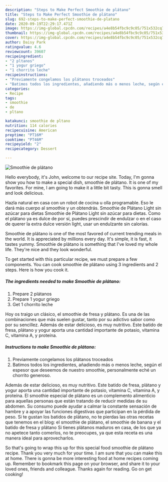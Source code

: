 ```yaml
---
description: "Steps to Make Perfect Smoothie de plátano"
title: "Steps to Make Perfect Smoothie de plátano"
slug: 692-steps-to-make-perfect-smoothie-de-platano
date: 2020-09-19T22:29:17.471Z
image: https://img-global.cpcdn.com/recipes/a4e8b54fbc9c9c05/751x532cq70/smoothie-de-platano-foto-principal.jpg
thumbnail: https://img-global.cpcdn.com/recipes/a4e8b54fbc9c9c05/751x532cq70/smoothie-de-platano-foto-principal.jpg
cover: https://img-global.cpcdn.com/recipes/a4e8b54fbc9c9c05/751x532cq70/smoothie-de-platano-foto-principal.jpg
author: Daisy Park
ratingvalue: 4.6
reviewcount: 39607
recipeingredient:
- "2 pltanos"
- "1 yogur griego"
- "1 chorrito leche"
recipeinstructions:
- "Previamente congelamos los plátanos troceados"
- "Batimos todos los ingredientes, añadiendo más o menos leche, según el espesor que deseemos de nuestro smoothie, personalmente eché un chorrito generoso."
categories:
- Recipe
tags:
- smoothie
- de
- pltano

katakunci: smoothie de pltano 
nutrition: 114 calories
recipecuisine: American
preptime: "PT16M"
cooktime: "PT46M"
recipeyield: "2"
recipecategory: Dessert

---
```



![Smoothie de plátano](https://img-global.cpcdn.com/recipes/a4e8b54fbc9c9c05/751x532cq70/smoothie-de-platano-foto-principal.jpg)

Hello everybody, it's John, welcome to our recipe site. Today, I'm gonna show you how to make a special dish, smoothie de plátano. It is one of my favorites. For mine, I am going to make it a little bit tasty. This is gonna smell and look delicious.

Hazla natural en casa con un robot de cocina u olla programable. Eso le dará más cuerpo al smoothie y un obtendrás. Smoothie de Plátano Light sin azúcar para dietas Smoothie de Plátano Light sin azúcar para dietas. Como el plátano ya es dulce de por sí, puedes prescindir de endulzar o en el caso de querer la extra dulce versión light, usar un endulzante sin calorías.

Smoothie de plátano is one of the most favored of current trending meals in the world. It is appreciated by millions every day. It's simple, it is fast, it tastes yummy. Smoothie de plátano is something that I've loved my whole life. They're nice and they look wonderful.


To get started with this particular recipe, we must prepare a few components. You can cook smoothie de plátano using 3 ingredients and 2 steps. Here is how you cook it.

<!--inarticleads1-->

##### The ingredients needed to make Smoothie de plátano:

1. Prepare 2 plátanos
1. Prepare 1 yogur griego
1. Get 1 chorrito leche


Hoy os traigo un clásico, el smoothie de fresa y plátano. Es una de las combinaciones que más suelen gustar, tanto por su adictivo sabor como por su sencillez. Además de estar delicioso, es muy nutritivo. Este batido de fresa, plátano y yogur aporta una cantidad importante de potasio, vitamina C, vitamina A, y proteína. 

<!--inarticleads2-->

##### Instructions to make Smoothie de plátano:

1. Previamente congelamos los plátanos troceados
1. Batimos todos los ingredientes, añadiendo más o menos leche, según el espesor que deseemos de nuestro smoothie, personalmente eché un chorrito generoso.


Además de estar delicioso, es muy nutritivo. Este batido de fresa, plátano y yogur aporta una cantidad importante de potasio, vitamina C, vitamina A, y proteína. El smoothie especial de plátano es un complemento alimenticio para aquellas personas que están tratando de reducir medidas de su abdomen. Su consumo puede ayudar a calmar la constante sensación de hambre y a apoyar las funciones digestivas que participan en la pérdida de peso. Si te gustan los batidos de plátano, no te pierdas las otras recetas que tenemos en el blog: el smoothie de plátano, el smoothie de banana y el batido de fresa y plátano Si tienes plátanos maduros en casa, de los que ya no apetece tanto comerlos, no te preocupes, ya que esta receta es una manera ideal para aprovecharlos. 

So that's going to wrap this up for this special food smoothie de plátano recipe. Thank you very much for your time. I am sure that you can make this at home. There is gonna be more interesting food at home recipes coming up. Remember to bookmark this page on your browser, and share it to your loved ones, friends and colleague. Thanks again for reading. Go on get cooking!

